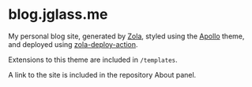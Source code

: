 # blog.jglass.me

My personal blog site, generated by [Zola](https://getzola.org), styled using the [Apollo](github.com/not-matthias/apollo) theme, and deployed using [zola-deploy-action](https://github.com/shalzz/zola-deploy-action/).

Extensions to this theme are included in `/templates`.

A link to the site is included in the repository About panel.
